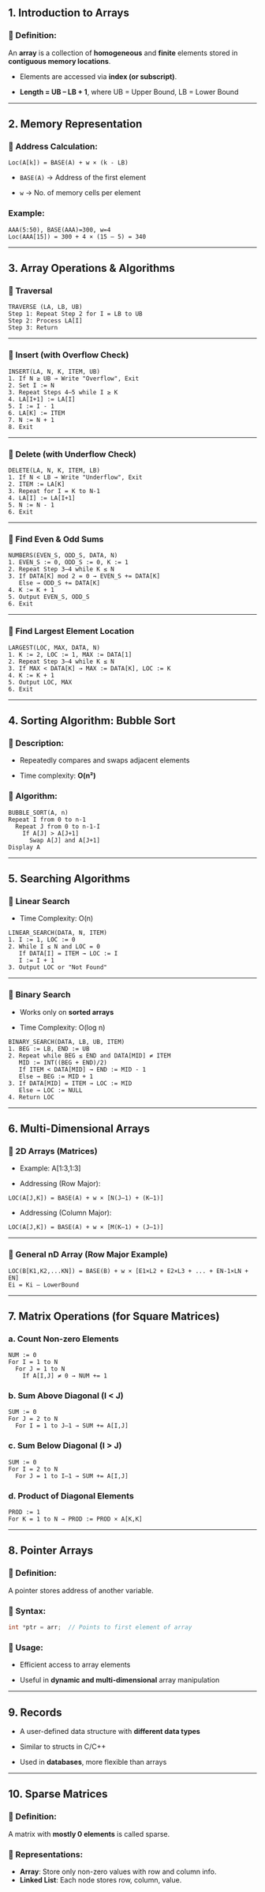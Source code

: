 ##  **1. Introduction to Arrays**

### 🔹 Definition:

An **array** is a collection of **homogeneous** and **finite** elements stored in **contiguous memory locations**.

- Elements are accessed via **index (or subscript)**.
    
- **Length = UB – LB + 1**, where UB = Upper Bound, LB = Lower Bound
    

---

##  **2. Memory Representation**

### 🔹 Address Calculation:

```
Loc(A[k]) = BASE(A) + w × (k - LB)
```

- `BASE(A)` → Address of the first element
    
- `w` → No. of memory cells per element
    

### Example:

```
AAA(5:50), BASE(AAA)=300, w=4
Loc(AAA[15]) = 300 + 4 × (15 – 5) = 340
```

---

##  **3. Array Operations & Algorithms**

### 🔹 Traversal

```pseudocode
TRAVERSE (LA, LB, UB)
Step 1: Repeat Step 2 for I = LB to UB
Step 2: Process LA[I]
Step 3: Return
```

---

### 🔹 Insert (with Overflow Check)

```pseudocode
INSERT(LA, N, K, ITEM, UB)
1. If N ≥ UB → Write "Overflow", Exit
2. Set I := N
3. Repeat Steps 4–5 while I ≥ K
4. LA[I+1] := LA[I]
5. I := I - 1
6. LA[K] := ITEM
7. N := N + 1
8. Exit
```

---

### 🔹 Delete (with Underflow Check)

```pseudocode
DELETE(LA, N, K, ITEM, LB)
1. If N < LB → Write "Underflow", Exit
2. ITEM := LA[K]
3. Repeat for I = K to N-1
4. LA[I] := LA[I+1]
5. N := N - 1
6. Exit
```

---

### 🔹 Find Even & Odd Sums

```pseudocode
NUMBERS(EVEN_S, ODD_S, DATA, N)
1. EVEN_S := 0, ODD_S := 0, K := 1
2. Repeat Step 3–4 while K ≤ N
3. If DATA[K] mod 2 = 0 → EVEN_S += DATA[K]
   Else → ODD_S += DATA[K]
4. K := K + 1
5. Output EVEN_S, ODD_S
6. Exit
```

---

### 🔹 Find Largest Element Location

```pseudocode
LARGEST(LOC, MAX, DATA, N)
1. K := 2, LOC := 1, MAX := DATA[1]
2. Repeat Step 3–4 while K ≤ N
3. If MAX < DATA[K] → MAX := DATA[K], LOC := K
4. K := K + 1
5. Output LOC, MAX
6. Exit
```

---

##  **4. Sorting Algorithm: Bubble Sort**

### 🔹 Description:

- Repeatedly compares and swaps adjacent elements
    
- Time complexity: **O(n²)**
    

### 🔹 Algorithm:

```pseudocode
BUBBLE_SORT(A, n)
Repeat I from 0 to n-1
  Repeat J from 0 to n-1-I
    If A[J] > A[J+1]
      Swap A[J] and A[J+1]
Display A
```

---

##  **5. Searching Algorithms**

### 🔸 **Linear Search**

- Time Complexity: O(n)
    

```pseudocode
LINEAR_SEARCH(DATA, N, ITEM)
1. I := 1, LOC := 0
2. While I ≤ N and LOC = 0
   If DATA[I] = ITEM → LOC := I
   I := I + 1
3. Output LOC or "Not Found"
```

---

### 🔸 **Binary Search**

- Works only on **sorted arrays**
    
- Time Complexity: O(log n)
    

```pseudocode
BINARY_SEARCH(DATA, LB, UB, ITEM)
1. BEG := LB, END := UB
2. Repeat while BEG ≤ END and DATA[MID] ≠ ITEM
   MID := INT((BEG + END)/2)
   If ITEM < DATA[MID] → END := MID - 1
   Else → BEG := MID + 1
3. If DATA[MID] = ITEM → LOC := MID
   Else → LOC := NULL
4. Return LOC
```

---

##  **6. Multi-Dimensional Arrays**

### 🔹 2D Arrays (Matrices)

- Example: A[1:3,1:3]
    
- Addressing (Row Major):
    

```
LOC(A[J,K]) = BASE(A) + w × [N(J–1) + (K–1)]
```

- Addressing (Column Major):
    

```
LOC(A[J,K]) = BASE(A) + w × [M(K–1) + (J–1)]
```

---

### 🔹 General nD Array (Row Major Example)

```
LOC(B[K1,K2,...KN]) = BASE(B) + w × [E1×L2 + E2×L3 + ... + EN-1×LN + EN]
Ei = Ki – LowerBound
```

---

##  **7. Matrix Operations (for Square Matrices)**

### a. Count Non-zero Elements

```pseudocode
NUM := 0
For I = 1 to N
  For J = 1 to N
    If A[I,J] ≠ 0 → NUM += 1
```

### b. Sum Above Diagonal (I < J)

```pseudocode
SUM := 0
For J = 2 to N
  For I = 1 to J–1 → SUM += A[I,J]
```

### c. Sum Below Diagonal (I > J)

```pseudocode
SUM := 0
For I = 2 to N
  For J = 1 to I–1 → SUM += A[I,J]
```

### d. Product of Diagonal Elements

```pseudocode
PROD := 1
For K = 1 to N → PROD := PROD × A[K,K]
```

---

##  **8. Pointer Arrays**

### 🔹 Definition:

A pointer stores address of another variable.

### 🔹 Syntax:

```c
int *ptr = arr;  // Points to first element of array
```

### 🔹 Usage:

- Efficient access to array elements
    
- Useful in **dynamic and multi-dimensional** array manipulation
    

---

##  **9. Records**

- A user-defined data structure with **different data types**
    
- Similar to structs in C/C++
    
- Used in **databases**, more flexible than arrays
    

---

##  **10. Sparse Matrices**

### 🔹 Definition:

A matrix with **mostly 0 elements** is called sparse.

### 🔹 Representations:

- **Array**: Store only non-zero values with row and column info.
- **Linked List**: Each node stores row, column, value.

